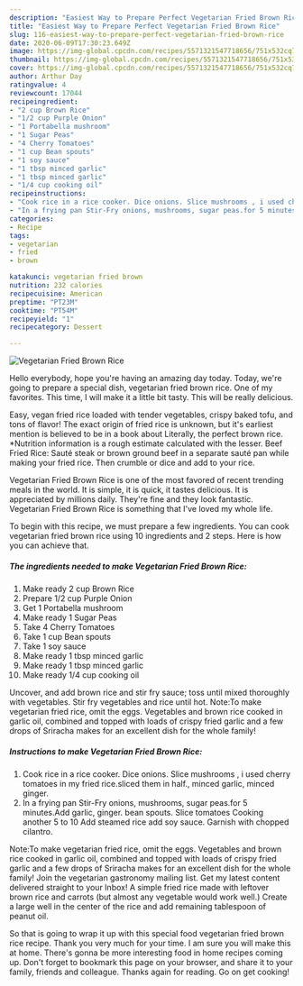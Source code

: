 ```yaml
---
description: "Easiest Way to Prepare Perfect Vegetarian Fried Brown Rice"
title: "Easiest Way to Prepare Perfect Vegetarian Fried Brown Rice"
slug: 116-easiest-way-to-prepare-perfect-vegetarian-fried-brown-rice
date: 2020-06-09T17:30:23.649Z
image: https://img-global.cpcdn.com/recipes/5571321547718656/751x532cq70/vegetarian-fried-brown-rice-recipe-main-photo.jpg
thumbnail: https://img-global.cpcdn.com/recipes/5571321547718656/751x532cq70/vegetarian-fried-brown-rice-recipe-main-photo.jpg
cover: https://img-global.cpcdn.com/recipes/5571321547718656/751x532cq70/vegetarian-fried-brown-rice-recipe-main-photo.jpg
author: Arthur Day
ratingvalue: 4
reviewcount: 17044
recipeingredient:
- "2 cup Brown Rice"
- "1/2 cup Purple Onion"
- "1 Portabella mushroom"
- "1 Sugar Peas"
- "4 Cherry Tomatoes"
- "1 cup Bean spouts"
- "1 soy sauce"
- "1 tbsp minced garlic"
- "1 tbsp minced garlic"
- "1/4 cup cooking oil"
recipeinstructions:
- "Cook rice in a rice cooker. Dice onions. Slice mushrooms , i used cherry tomatoes in my fried rice.sliced them in half., minced garlic, minced ginger."
- "In a frying pan Stir-Fry onions, mushrooms, sugar peas.for 5 minutes.Add garlic, ginger. bean spouts.  Slice tomatoes Cooking another 5 to 10 Add steamed rice add soy sauce. Garnish with chopped cilantro."
categories:
- Recipe
tags:
- vegetarian
- fried
- brown

katakunci: vegetarian fried brown 
nutrition: 232 calories
recipecuisine: American
preptime: "PT23M"
cooktime: "PT54M"
recipeyield: "1"
recipecategory: Dessert

---
```



![Vegetarian Fried Brown Rice](https://img-global.cpcdn.com/recipes/5571321547718656/751x532cq70/vegetarian-fried-brown-rice-recipe-main-photo.jpg)

Hello everybody, hope you're having an amazing day today. Today, we're going to prepare a special dish, vegetarian fried brown rice. One of my favorites. This time, I will make it a little bit tasty. This will be really delicious.

Easy, vegan fried rice loaded with tender vegetables, crispy baked tofu, and tons of flavor! The exact origin of fried rice is unknown, but it&#39;s earliest mention is believed to be in a book about Literally, the perfect brown rice. *Nutrition information is a rough estimate calculated with the lesser. Beef Fried Rice: Sauté steak or brown ground beef in a separate sauté pan while making your fried rice. Then crumble or dice and add to your rice.

Vegetarian Fried Brown Rice is one of the most favored of recent trending meals in the world. It is simple, it is quick, it tastes delicious. It is appreciated by millions daily. They're fine and they look fantastic. Vegetarian Fried Brown Rice is something that I've loved my whole life.


To begin with this recipe, we must prepare a few ingredients. You can cook vegetarian fried brown rice using 10 ingredients and 2 steps. Here is how you can achieve that.

<!--inarticleads1-->

##### The ingredients needed to make Vegetarian Fried Brown Rice:

1. Make ready 2 cup Brown Rice
1. Prepare 1/2 cup Purple Onion
1. Get 1 Portabella mushroom
1. Make ready 1 Sugar Peas
1. Take 4 Cherry Tomatoes
1. Take 1 cup Bean spouts
1. Take 1 soy sauce
1. Make ready 1 tbsp minced garlic
1. Make ready 1 tbsp minced garlic
1. Make ready 1/4 cup cooking oil


Uncover, and add brown rice and stir fry sauce; toss until mixed thoroughly with vegetables. Stir fry vegetables and rice until hot. Note:To make vegetarian fried rice, omit the eggs. Vegetables and brown rice cooked in garlic oil, combined and topped with loads of crispy fried garlic and a few drops of Sriracha makes for an excellent dish for the whole family! 

<!--inarticleads2-->

##### Instructions to make Vegetarian Fried Brown Rice:

1. Cook rice in a rice cooker. Dice onions. Slice mushrooms , i used cherry tomatoes in my fried rice.sliced them in half., minced garlic, minced ginger.
1. In a frying pan Stir-Fry onions, mushrooms, sugar peas.for 5 minutes.Add garlic, ginger. bean spouts.  Slice tomatoes Cooking another 5 to 10 Add steamed rice add soy sauce. Garnish with chopped cilantro.


Note:To make vegetarian fried rice, omit the eggs. Vegetables and brown rice cooked in garlic oil, combined and topped with loads of crispy fried garlic and a few drops of Sriracha makes for an excellent dish for the whole family! Join the vegetarian gastronomy mailing list. Get my latest content delivered straight to your Inbox! A simple fried rice made with leftover brown rice and carrots (but almost any vegetable would work well.) Create a large well in the center of the rice and add remaining tablespoon of peanut oil. 

So that is going to wrap it up with this special food vegetarian fried brown rice recipe. Thank you very much for your time. I am sure you will make this at home. There's gonna be more interesting food in home recipes coming up. Don't forget to bookmark this page on your browser, and share it to your family, friends and colleague. Thanks again for reading. Go on get cooking!

